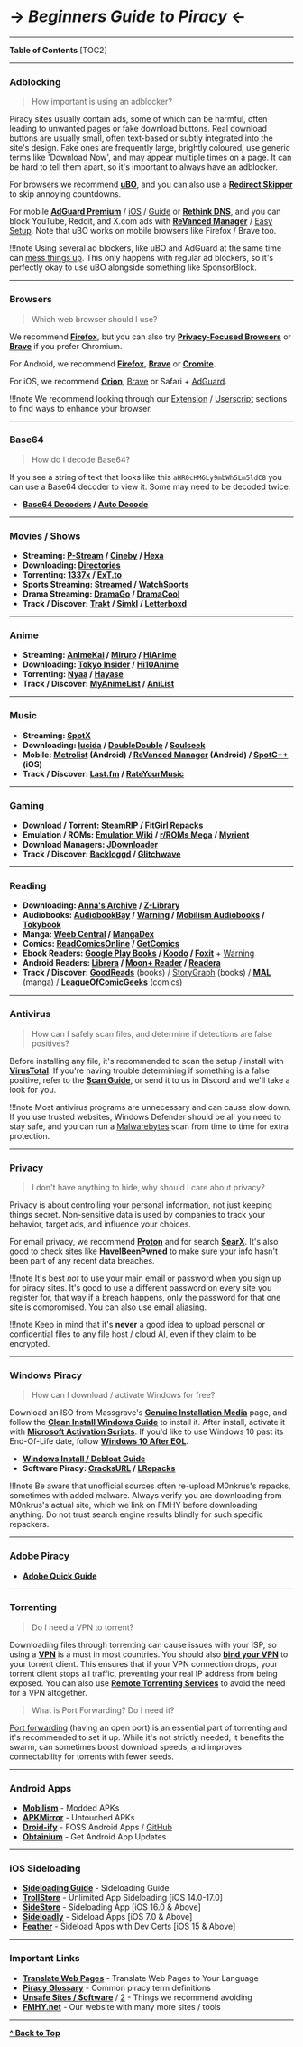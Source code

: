 # -> ***Beginners Guide to Piracy*** <-

***
**Table of Contents**
[TOC2]

***

### Adblocking

> How important is using an adblocker?

Piracy sites usually contain ads, some of which can be harmful, often leading to unwanted pages or fake download buttons. Real download buttons are usually small, often text-based or subtly integrated into the site's design. Fake ones are frequently large, brightly coloured, use generic terms like 'Download Now', and may appear multiple times on a page. It can be hard to tell them apart, so it's important to always have an adblocker.

For browsers we recommend **[uBO](https://github.com/gorhill/uBlock)**, and you can also use a **[Redirect Skipper](https://www.reddit.com/r/FREEMEDIAHECKYEAH/wiki/internet-tools/#wiki_.25B7_redirect_bypass)** to skip annoying countdowns.

For mobile **[AdGuard Premium](https://www.reddit.com/r/FREEMEDIAHECKYEAH/wiki/android/#wiki_.25B7_android_adblocking)** / [iOS](https://adguard.com/en/adguard-ios/overview.html) / [Guide](https://ios.cfw.guide/sideloading-apps/) or **[Rethink DNS](https://rethinkdns.com/app)**, and you can block YouTube, Reddit, and X.com ads with **[ReVanced Manager](https://revanced.app/)** / [Easy Setup](https://wispydocs.pages.dev/lg-tv-homebrew/). Note that uBO works on mobile browsers like Firefox / Brave too.

!!!note Using several ad blockers, like uBO and AdGuard at the same time can [mess things up](https://x.com/gorhill/status/1033706103782170625). This only happens with regular ad blockers, so it's perfectly okay to use uBO alongside something like SponsorBlock.

***

### Browsers

> Which web browser should I use?

We recommend **[Firefox](https://www.reddit.com/r/FREEMEDIAHECKYEAH/wiki/internet-tools/#wiki_.25B7_firefox_tools)**, but you can also try **[Privacy-Focused Browsers](https://www.reddit.com/r/FREEMEDIAHECKYEAH/wiki/adblock-vpn-privacy/#wiki_.25B7_browser_privacy)** or **[Brave](https://brave.com/)** if you prefer Chromium.

For Android, we recommend **[Firefox](https://www.firefox.com/browsers/mobile/android/)**, **[Brave](https://brave.com/)** or **[Cromite](https://github.com/uazo/cromite)**.

For iOS, we recommend **[Orion](https://kagi.com/orion/)**, [Brave](https://brave.com/) or Safari + [AdGuard](https://adguard.com/en/adguard-ios/overview.html).

!!!note We recommend looking through our [Extension](https://www.reddit.com/r/FREEMEDIAHECKYEAH/wiki/internet-tools#wiki_.25B7_browser_extensions) / [Userscript](https://www.reddit.com/r/FREEMEDIAHECKYEAH/wiki/internet-tools#wiki_.25B7_userscripts) sections to find ways to enhance your browser.

***

### Base64

> How do I decode Base64?

If you see a string of text that looks like this `aHR0cHM6Ly9mbWh5Lm5ldC8` you can use a Base64 decoder to view it. Some may need to be decoded twice.

* **[Base64 Decoders](https://www.reddit.com/r/FREEMEDIAHECKYEAH/wiki/text-tools/#wiki_.25B7_encode_.2F_decode) / [Auto Decode](https://greasyfork.org/en/scripts/485772-fmhy-base64-auto-decoder)**

***

### Movies / Shows

* **Streaming: [P-Stream](https://pstream.mov/) / [Cineby](https://www.cineby.app/) / [Hexa](https://hexa.watch/)**
* **Downloading: [Directories](https://www.reddit.com/r/FREEMEDIAHECKYEAH/wiki/video#wiki_.25B7_drives_.2F_directories)**
* **Torrenting: [1337x](https://1337x.to/movie-library/1/) / [ExT.to](https://ext.to/browse/?cat=1)**
* **Sports Streaming: [Streamed](https://streamed.su/) / [WatchSports](https://watchsports.to/)**
* **Drama Streaming: [DramaGo](https://dramago.me/) / [DramaCool](https://dramacool.com.tr/)**
* **Track / Discover: [Trakt](https://trakt.tv/) / [Simkl](https://simkl.com/) / [Letterboxd](https://letterboxd.com/)**

***

### Anime

* **Streaming: [AnimeKai](https://animekai.to/home) / [Miruro](https://www.miruro.com/) / [HiAnime](https://hianime.to/)**
* **Downloading: [Tokyo Insider](https://www.tokyoinsider.com/) / [Hi10Anime](https://hi10anime.com/)**
* **Torrenting: [Nyaa](https://nyaa.si/) / [Hayase](https://hayase.watch/)**
* **Track / Discover: [MyAnimeList](https://myanimelist.net/) / [AniList](https://anilist.co/)**

***

### Music

* **Streaming: [SpotX](https://github.com/SpotX-Official/SpotX)**
* **Downloading: [lucida](https://lucida.to/) / [DoubleDouble](https://doubledouble.top/) / [Soulseek](https://slsknet.org/)**
* **Mobile: [Metrolist](https://github.com/mostafaalagamy/metrolist) (Android) / [ReVanced Manager](https://revanced.app/) (Android) / [SpotC++](https://spotc.yodaluca.dev/) (iOS)**
* **Track / Discover: [Last.fm](https://www.last.fm/home) / [RateYourMusic](https://rateyourmusic.com/)**

***

### Gaming

* **Download / Torrent: [SteamRIP](https://steamrip.com/) / [FitGirl Repacks](https://fitgirl-repacks.site/)**
* **Emulation / ROMs: [Emulation Wiki](https://emulation.gametechwiki.com/index.php/Main_Page) / [r/ROMs Mega](https://r-roms.github.io/) / [Myrient](https://rentry.co/FMHYB64#myrient)**
* **Download Managers: [JDownloader](https://jdownloader.org/jdownloader2)**
* **Track / Discover: [Backloggd](https://www.backloggd.com/) / [Glitchwave](https://glitchwave.com/)**

***

### Reading

* **Downloading: [Anna's Archive](https://annas-archive.org/) / [Z-Library](https://z-lib.gd/)**
* **Audiobooks: [AudiobookBay](https://audiobookbay.lu/) / [Warning](https://github.com/fmhy/FMHY/wiki/FMHY%E2%80%90Notes.md#audiobookbay-warning) / [Mobilism Audiobooks](https://forum.mobilism.org/viewforum.php?f=124) / [Tokybook](https://tokybook.com/)**
* **Manga: [Weeb Central](https://weebcentral.com/) / [MangaDex](https://mangadex.org/)**
* **Comics: [ReadComicsOnline](https://readcomiconline.li/) / [GetComics](https://getcomics.org/)**
* **Ebook Readers: [Google Play Books](https://play.google.com/books) / [Koodo](https://www.koodoreader.com/) / [Foxit](https://www.foxit.com/pdf-reader/)** + [Warning](https://github.com/fmhy/FMHY/wiki/FMHY%E2%80%90Notes.md#foxit-warning)
* **Android Readers: [Librera](https://librera.mobi/) / [Moon+ Reader](https://www.moondownload.com/) / [Readera](https://readera.org/)**
* **Track / Discover: [GoodReads](https://www.goodreads.com/)** (books) / [StoryGraph](https://www.thestorygraph.com/) (books) / **[MAL](https://myanimelist.net/)** (manga) / **[LeagueOfComicGeeks](https://leagueofcomicgeeks.com/)** (comics)

***

### Antivirus

> How can I safely scan files, and determine if detections are false positives?

Before installing any file, it's recommended to scan the setup / install with **[VirusTotal](https://www.virustotal.com/)**. If you're having trouble determining if something is a false positive, refer to the **[Scan Guide](https://rentry.co/VTGuide)**, or send it to us in Discord and we'll take a look for you.

!!!note Most antivirus programs are unnecessary and can cause slow down. If you use trusted websites, Windows Defender should be all you need to stay safe, and you can run a [Malwarebytes](https://www.malwarebytes.com/) scan from time to time for extra protection.

***

### Privacy

> I don't have anything to hide, why should I care about privacy?

Privacy is about controlling your personal information, not just keeping things secret. Non-sensitive data is used by companies to track your behavior, target ads, and influence your choices.

For email privacy, we recommend **[Proton](https://proton.me/mail)** and for search **[SearX](https://searx.fmhy.net/)**. It's also good to check sites like **[HaveIBeenPwned](https://haveibeenpwned.com/Passwords)** to make sure your info hasn't been part of any recent data breaches.

!!!note It's best *not* to use your main email or password when you sign up for piracy sites. It's good to use a different password on every site you register for, that way if a breach happens, only the password for that one site is compromised. You can also use email [aliasing](https://www.reddit.com/r/FREEMEDIAHECKYEAH/wiki/internet-tools/#wiki_.25B7_email_aliasing).

!!!note Keep in mind that it's **never** a good idea to upload personal or confidential files to any file host / cloud AI, even if they claim to be encrypted.

***

### Windows Piracy

> How can I download / activate Windows for free?

Download an ISO from Massgrave's **[Genuine Installation Media](https://massgrave.dev/genuine-installation-media)** page, and follow the **[Clean Install Windows Guide](https://gravesoft.dev/clean_install_windows)** to install it. After install, activate it with **[Microsoft Activation Scripts](https://rentry.co/FMHYB64#mas)**. If you'd like to use Windows 10 past its End-Of-Life date, follow **[Windows 10 After EOL](https://massgrave.dev/windows10_eol)**.

* **[Windows Install / Debloat Guide](https://wispydocs.pages.dev/windows/)**
* **Software Piracy: [CracksURL](https://cracksurl.com/) / [LRepacks](https://lrepacks.net/)**

!!!note Be aware that unofficial sources often re-upload M0nkrus's repacks, sometimes with added malware. Always verify you are downloading from M0nkrus's actual site, which we link on FMHY before downloading anything. Do not trust search engine results blindly for such specific repackers.

***

### Adobe Piracy

* **[Adobe Quick Guide](https://rentry.co/FMHYB64#adobe-guide)**

***

### Torrenting

> Do I need a VPN to torrent?

Downloading files through torrenting can cause issues with your ISP, so using a **[VPN](https://www.reddit.com/r/FREEMEDIAHECKYEAH/wiki/adblock-vpn-privacy#wiki_.25BA_vpn)** is a must in most countries. You should also **[bind your VPN](https://wispydocs.pages.dev/vpn-binding/)** to your torrent client. This ensures that if your VPN connection drops, your torrent client stops all traffic, preventing your real IP address from being exposed. You can also use **[Remote Torrenting Services](https://www.reddit.com/r/FREEMEDIAHECKYEAH/wiki/torrent#wiki_.25B7_remote_torrenting)** to avoid the need for a VPN altogether.

> What is Port Forwarding? Do I need it?

[Port forwarding](https://rentry.org/the-piracy-glossary#torrenting-terms) (having an open port) is an essential part of torrenting and it's recommended to set it up. While it's not strictly needed, it benefits the swarm, can sometimes boost download speeds, and improves connectability for torrents with fewer seeds.

***

### Android Apps

* **[Mobilism](https://forum.mobilism.org/viewforum.php?f=398)** - Modded APKs
* **[APKMirror](https://www.apkmirror.com/)** - Untouched APKs
* **[Droid-ify](https://droidify.eu.org/)** - FOSS Android Apps / [GitHub](https://github.com/Droid-ify/client)
* **[Obtainium](https://github.com/ImranR98/Obtainium/)** - Get Android App Updates

***

### iOS Sideloading

* **[Sideloading Guide](https://rentry.co/sideloadingguide)** - Sideloading Guide
* **[TrollStore](https://github.com/opa334/TrollStore)** - Unlimited App Sideloading [iOS 14.0-17.0]
* **[SideStore](https://sidestore.io/)** - Sideloading App [iOS 16.0 & Above]
* **[Sideloadly](https://sideloadly.io/)** - Sideload Apps [iOS 7.0 & Above]
* **[Feather](https://github.com/khcrysalis/Feather)** - Sideload Apps with Dev Certs [iOS 15 & Above]

***

### Important Links

* **[Translate Web Pages](https://github.com/FilipePS/Traduzir-paginas-web)** - Translate Web Pages to Your Language
* **[Piracy Glossary](https://rentry.org/the-piracy-glossary)** - Common piracy term definitions
* **[Unsafe Sites / Software](https://fmhy.net/unsafe)** / [2](https://redd.it/10bh0h9) - Things we recommend avoiding
* **[FMHY.net](https://fmhy.net/)** - Our website with many more sites / tools

***

**[^ Back to Top](#beginners-guide-to-piracy)**
